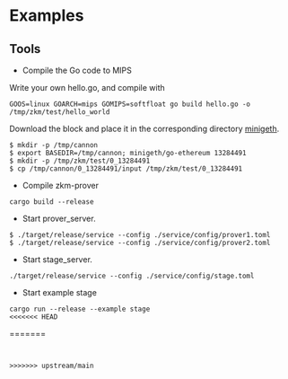 # Examples

## Tools

* Compile the Go code to MIPS

Write your own hello.go, and compile with

```
GOOS=linux GOARCH=mips GOMIPS=softfloat go build hello.go -o /tmp/zkm/test/hello_world
```

Download the block and place it in the corresponding directory [minigeth](https://github.com/zkMIPS/cannon-mips).

```
$ mkdir -p /tmp/cannon
$ export BASEDIR=/tmp/cannon; minigeth/go-ethereum 13284491
$ mkdir -p /tmp/zkm/test/0_13284491
$ cp /tmp/cannon/0_13284491/input /tmp/zkm/test/0_13284491
```

* Compile zkm-prover

```
cargo build --release
```

* Start prover_server.

```
$ ./target/release/service --config ./service/config/prover1.toml
$ ./target/release/service --config ./service/config/prover2.toml
```

* Start stage_server.

```
./target/release/service --config ./service/config/stage.toml
```

* Start example stage

```
cargo run --release --example stage
<<<<<<< HEAD
```
=======
```


>>>>>>> upstream/main
